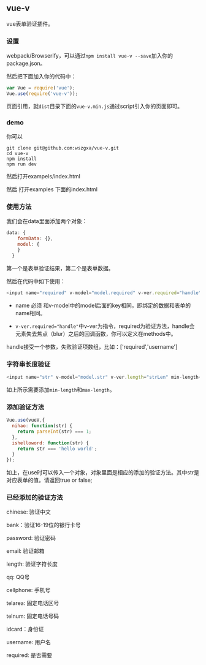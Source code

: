 ## vue-v

vue表单验证插件。

### 设置

webpack/Browserify，可以通过`npm install vue-v --save`加入你的package.json。

然后把下面加入你的代码中：

``` js
var Vue = require('vue');
Vue.use(require('vue-v'));
```


页面引用，就`dist`目录下面的`vue-v.min.js`通过script引入你的页面即可。

### demo

你可以 
```
git clone git@github.com:wszgxa/vue-v.git
cd vue-v
npm install
npm run dev
```
然后打开exampels/index.html

然后 打开examples 下面的index.html

### 使用方法

我们会在data里面添加两个对象：

``` js
data: {
    formData: {},
    model: {
    }
  }
```
第一个是表单验证结果，第二个是表单数据。

然后在代码中如下使用：

``` js
<input name="required" v-model="model.required" v-ver.required="handle">
```
* name 必须 和v-model中的model后面的key相同，即绑定的数据和表单的name相同。

* `v-ver.required="handle"`中v-ver为指令，required为验证方法，handle会元素失去焦点（blur）之后的回调函数，你可以定义在methods中。

handle接受一个参数，失败验证项数组，比如：['required','username']

### 字符串长度验证
``` js
<input name="str" v-model="model.str" v-ver.length="strLen" min-length="12" max-length="22">
```
如上所示需要添加`min-length`和`max-length`。
### 添加验证方法

``` js
Vue.use(vueV,{
  nihao: function(str) {
    return parseInt(str) === 1;
  },
  ishelloword: function(str) {
    return str === 'hello world';
  }
});
```
如上，在use时可以传入一个对象，对象里面是相应的添加的验证方法。其中str是对应表单的值。请返回true or false;


### 已经添加的验证方法

chinese: 验证中文

bank：验证16-19位的银行卡号

password: 验证密码

email: 验证邮箱

length: 验证字符长度

qq: QQ号

cellphone: 手机号

telarea: 固定电话区号

telnum: 固定电话号码

idcard：身份证

username: 用户名

required: 是否需要



